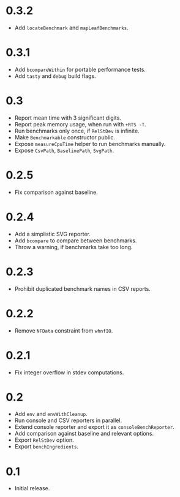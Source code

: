 # 0.3.2

* Add `locateBenchmark` and `mapLeafBenchmarks`.

# 0.3.1

* Add `bcompareWithin` for portable performance tests.
* Add `tasty` and `debug` build flags.

# 0.3

* Report mean time with 3 significant digits.
* Report peak memory usage, when run with `+RTS -T`.
* Run benchmarks only once, if `RelStDev` is infinite.
* Make `Benchmarkable` constructor public.
* Expose `measureCpuTime` helper to run benchmarks manually.
* Expose `CsvPath`, `BaselinePath`, `SvgPath`.

# 0.2.5

* Fix comparison against baseline.

# 0.2.4

* Add a simplistic SVG reporter.
* Add `bcompare` to compare between benchmarks.
* Throw a warning, if benchmarks take too long.

# 0.2.3

* Prohibit duplicated benchmark names in CSV reports.

# 0.2.2

* Remove `NFData` constraint from `whnfIO`.

# 0.2.1

* Fix integer overflow in stdev computations.

# 0.2

* Add `env` and `envWithCleanup`.
* Run console and CSV reporters in parallel.
* Extend console reporter and export it as `consoleBenchReporter`.
* Add comparison against baseline and relevant options.
* Export `RelStDev` option.
* Export `benchIngredients`.

# 0.1

* Initial release.
